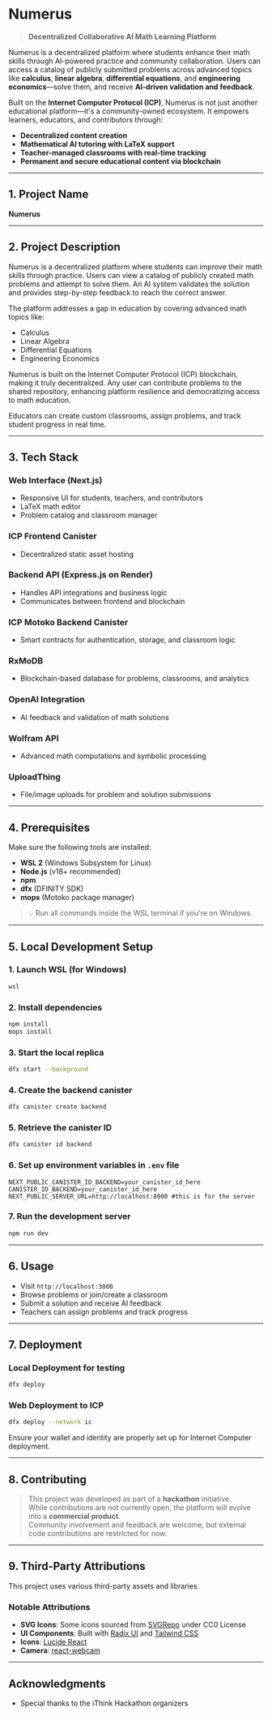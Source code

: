 # Numerus

> **Decentralized Collaborative AI Math Learning Platform**

Numerus is a decentralized platform where students enhance their math skills through AI-powered practice and community collaboration. Users can access a catalog of publicly submitted problems across advanced topics like **calculus**, **linear algebra**, **differential equations**, and **engineering economics**—solve them, and receive **AI-driven validation and feedback**.

Built on the **Internet Computer Protocol (ICP)**, Numerus is not just another educational platform—it's a community-owned ecosystem. It empowers learners, educators, and contributors through:

- **Decentralized content creation**
- **Mathematical AI tutoring with LaTeX support**
- **Teacher-managed classrooms with real-time tracking**
- **Permanent and secure educational content via blockchain**

---

## 1. Project Name

**Numerus**

---

## 2. Project Description

Numerus is a decentralized platform where students can improve their math skills through practice. Users can view a catalog of publicly created math problems and attempt to solve them. An AI system validates the solution and provides step-by-step feedback to reach the correct answer.

The platform addresses a gap in education by covering advanced math topics like:

- Calculus
- Linear Algebra
- Differential Equations
- Engineering Economics

Numerus is built on the Internet Computer Protocol (ICP) blockchain, making it truly decentralized. Any user can contribute problems to the shared repository, enhancing platform resilience and democratizing access to math education.

Educators can create custom classrooms, assign problems, and track student progress in real time.

---

## 3. Tech Stack

### Web Interface (Next.js)

- Responsive UI for students, teachers, and contributors
- LaTeX math editor
- Problem catalog and classroom manager

### ICP Frontend Canister

- Decentralized static asset hosting

### Backend API (Express.js on Render)

- Handles API integrations and business logic
- Communicates between frontend and blockchain

### ICP Motoko Backend Canister

- Smart contracts for authentication, storage, and classroom logic

### RxMoDB

- Blockchain-based database for problems, classrooms, and analytics

### OpenAI Integration

- AI feedback and validation of math solutions

### Wolfram API

- Advanced math computations and symbolic processing

### UploadThing

- File/image uploads for problem and solution submissions

---

## 4. Prerequisites

Make sure the following tools are installed:

- **WSL 2** (Windows Subsystem for Linux)
- **Node.js** (v18+ recommended)
- **npm**
- **dfx** (DFINITY SDK)
- **mops** (Motoko package manager)

> 💡 Run all commands inside the WSL terminal if you're on Windows.

---

## 5. Local Development Setup

### 1. Launch WSL (for Windows)

```bash
wsl
```

### 2. Install dependencies

```bash
npm install
mops install
```

### 3. Start the local replica

```bash
dfx start --background
```

### 4. Create the backend canister

```bash
dfx canister create backend
```

### 5. Retrieve the canister ID

```bash
dfx canister id backend
```

### 6. Set up environment variables in `.env` file

```env
NEXT_PUBLIC_CANISTER_ID_BACKEND=your_canister_id_here
CANISTER_ID_BACKEND=your_canister_id_here
NEXT_PUBLIC_SERVER_URL=http://localhost:8000 #this is for the server
```

### 7. Run the development server

```bash
npm run dev
```

---

## 6. Usage

- Visit `http://localhost:3000`
- Browse problems or join/create a classroom
- Submit a solution and receive AI feedback
- Teachers can assign problems and track progress

---

## 7. Deployment

### Local Deployment for testing

```bash
dfx deploy
```

### Web Deployment to ICP

```bash
dfx deploy --network ic
```

Ensure your wallet and identity are properly set up for Internet Computer deployment.

---

## 8. Contributing

> This project was developed as part of a **hackathon** initiative.  
> While contributions are not currently open, the platform will evolve into a **commercial product**.  
> Community involvement and feedback are welcome, but external code contributions are restricted for now.

---

## 9. Third-Party Attributions

This project uses various third-party assets and libraries.

### Notable Attributions

- **SVG Icons**: Some icons sourced from [SVGRepo](https://www.svgrepo.com) under CC0 License
- **UI Components**: Built with [Radix UI](https://www.radix-ui.com/) and [Tailwind CSS](https://tailwindcss.com/)
- **Icons**: [Lucide React](https://lucide.dev/)
- **Camera**: [react-webcam](https://github.com/mozmorris/react-webcam)

---

## Acknowledgments

- Special thanks to the iThink Hackathon organizers
